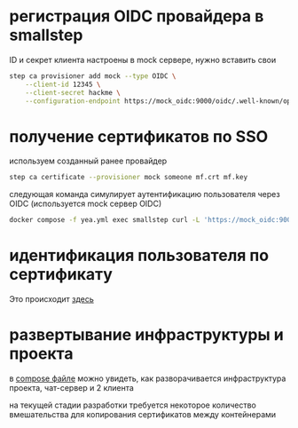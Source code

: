 # регистрация OIDC провайдера в smallstep

ID и секрет клиента настроены в mock сервере, нужно вставить свои
```sh
step ca provisioner add mock --type OIDC \
	--client-id 12345 \
	--client-secret hackme \
	--configuration-endpoint https://mock_oidc:9000/oidc/.well-known/openid-configuration
```

# получение сертификатов по SSO

используем созданный ранее провайдер
```sh
step ca certificate --provisioner mock someone mf.crt mf.key
```

следующая команда симулирует аутентификацию пользователя через OIDC (используется mock сервер OIDC)

```sh
docker compose -f yea.yml exec smallstep curl -L 'https://mock_oidc:9000/oidc/authorize?client_id=12345&code_challenge=MKsompFPHOHnzCr27WBNEPpP-zeFC40QBNB97Q3zq8s&code_challenge_method=S256&nonce=9ce6f8ec734a79a3ca082010b16796abe991aad9b5bef7e643326b097f9fe7ff&redirect_uri=http%3A%2F%2F127.0.0.1%3A39393&response_type=code&scope=openid+email&state=3NDTaWndYrWGRNpHvRMeiZGx7NrLnYi4'
```

# идентификация пользователя по сертификату

Это происходит [здесь](./cmd/server/main.go#L162)

# развертывание инфраструктуры и проекта

в [compose файле](./yea.yml) можно увидеть, как разворачивается инфраструктура проекта, чат-сервер и 2 клиента

на текущей стадии разработки требуется некоторое количество
вмешательства для копирования сертификатов между контейнерами
